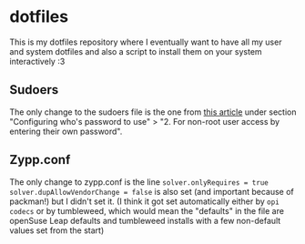 # dotfiles

This is my dotfiles repository where I eventually want to have all my user and system dotfiles and also a script to install them on your system interactively :3

## Sudoers
The only change to the sudoers file is the one from [this article](https://www.suse.com/support/kb/doc/?id=000016906) under section "Configuring who's password to use" > "2. For non-root user access by entering their own password".

## Zypp.conf
The only change to zypp.conf is the line `solver.onlyRequires = true`
`solver.dupAllowVendorChange = false` is also set (and important because of packman!) but I didn't set it. (I think it got set automatically either by `opi codecs` or by tumbleweed, which would mean the "defaults" in the file are openSuse Leap defaults and tumbleweed installs with a few non-default values set from the start)

